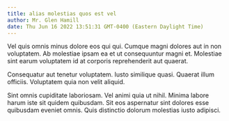```yaml
---
title: alias molestias quos est vel
author: Mr. Glen Hamill
date: Thu Jun 16 2022 13:51:31 GMT-0400 (Eastern Daylight Time)
---
```

Vel quis omnis minus dolore eos qui qui. Cumque magni dolores aut in non voluptatem. Ab molestiae ipsam ea et ut consequuntur magni et. Molestiae sint earum voluptatem id at corporis reprehenderit aut quaerat.

 Consequatur aut tenetur voluptatem. Iusto similique quasi. Quaerat illum officiis. Voluptatem quia non velit aliquid.

 Sint omnis cupiditate laboriosam. Vel animi quia ut nihil. Minima labore harum iste sit quidem quibusdam. Sit eos aspernatur sint dolores esse quibusdam eveniet omnis. Quis distinctio dolorum molestias iusto adipisci.
